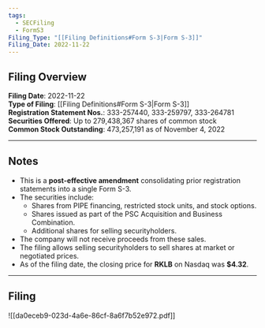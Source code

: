 ```yaml
---
tags:
  - SECFiling
  - FormS3
Filing_Type: "[[Filing Definitions#Form S-3|Form S-3]]"
Filing_Date: 2022-11-22
---
```


## Filing Overview

**Filing Date**: 2022-11-22  
**Type of Filing**: [[Filing Definitions#Form S-3|Form S-3]]  
**Registration Statement Nos.**: 333-257440, 333-259797, 333-264781  
**Securities Offered**: Up to 279,438,367 shares of common stock  
**Common Stock Outstanding**: 473,257,191 as of November 4, 2022  

---

## Notes

- This is a **post-effective amendment** consolidating prior registration statements into a single Form S-3.  
- The securities include:
  - Shares from PIPE financing, restricted stock units, and stock options.
  - Shares issued as part of the PSC Acquisition and Business Combination.
  - Additional shares for selling securityholders.
- The company will not receive proceeds from these sales.  
- The filing allows selling securityholders to sell shares at market or negotiated prices.  
- As of the filing date, the closing price for **RKLB** on Nasdaq was **$4.32**.

---

## Filing

![[da0eceb9-023d-4a6e-86cf-8a6f7b52e972.pdf]]
